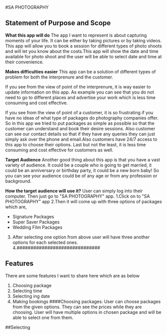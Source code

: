 #SA PHOTOGRAPHY
## Statement of Purpose and Scope
**What this app will do**
The app I want to represent is about capturing moments of your life. It can be either by taking pictures or by taking videos. This app will allow you to book a session for different types of photo shoots and will let you know about the costs.This app will show the date and time available for photo shoot and the user will be able to select date and time at their convenience.

**Makes difficulties easier**
This app can be a solution of different types of problem for both the interprenure and the customer. 

If you see from the view of point of the interprenure, it is way easier to update information on this app. As example you can see that you do not need to go to different places and advertise your work which is less time consuming and cost effective.

If you see from the view of point of a customer, it is so frustrating if you have no ideas of what type of packages do photography companies offer. So in this app we tried to put packages as simple as possible so that the customer can understand and book their desire sessions. Also customer can see our contact details so that if they have any queries they can just simply ask over the phone and email.Also customers have 24/7 access to this app to choose their options. Last but not the least, it is less time consuming and cost effective for customers as well.

**Target Audience**
Another good thing about this app is that you have a vast variety of audience. It could be a couple who is going to get married, it could be an anniversary or birthday party, it could be a new born baby! So you can see your audience could be of any age or from any profession or background. 

**How the target audience will use it?**
User can simply log into their computer. Then just go to "SA PHOTOGRAPHY" app.
         1.Click on to "SA PHOTOGRAPHY" app
         2.Then it will come up with three options of packages which are, 
* Signature Packages
* Super Saver Packages
* Wedding Film Packages
3. After selecting one option from above user will have three another options for each selected ones. 
        4.##############################


## Features
There are some features I want to share here which are as below  
1. Choosing package  
2. Selecting time 
3. Selecting ing date
4. Making bookings 
####Choosing packages: 
User can choose packages from the given options. They can see the prices while they are choosing. User will have multiple options in chosen package and will be able to select one from them. 

##Selecting










